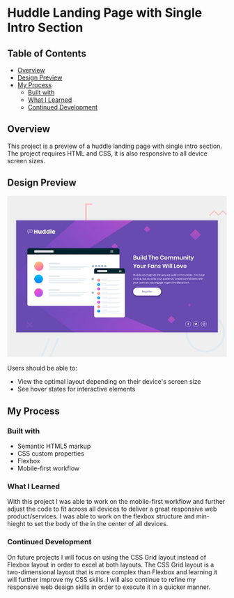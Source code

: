 # Huddle Landing Page with Single Intro Section

## Table of Contents

- [Overview](#overview)
- [Design Preview](#design-preview)
- [My Process](#my-process)
  - [Built with](#built-with)
  - [What I Learned](#what-i-learned)
  - [Continued Development](#continued-development)

## Overview

This project is a preview of a huddle landing page with single intro section. The project requires HTML and CSS, it is also responsive to all device screen sizes.

## Design Preview
![Design preview for the 3-column preview card component coding challenge](./design/desktop-preview.jpg)

Users should be able to: 

- View the optimal layout depending on their device's screen size
- See hover states for interactive elements

## My Process

### Built with

- Semantic HTML5 markup
- CSS custom properties
- Flexbox
- Mobile-first workflow

### What I Learned

With this project I was able to work on the moblie-first workflow and further adjust the code to fit across all devices to deliver a great responsive web product/services. I was able to work on the flexbox structure and min-hieght to set the body of the in the center of all devices.

### Continued Development

On future projects I will focus on using the CSS Grid layout instead of Flexbox layout in order to excel at both layouts. The CSS Grid layout is a two-dimensional layout that is more complex than Flexbox and learning it will further improve my CSS skills. I will also continue to refine my responsive web design skills in order to execute it in a quicker manner.

